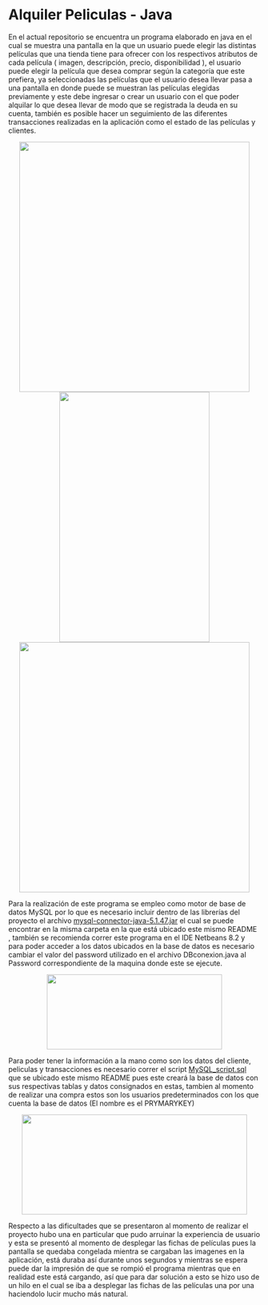 # Alquiler Peliculas - Java

En el actual repositorio se encuentra un programa elaborado en java en el cual se muestra una pantalla en la que un usuario puede elegir las distintas películas que una tienda tiene para ofrecer con los respectivos atributos de cada película ( imagen, descripción, precio, disponibilidad ), el usuario puede elegir la película que desea comprar según la categoría que este prefiera, ya seleccionadas las películas que el usuario desea llevar pasa a una pantalla en donde puede se muestran las películas elegidas previamente y este debe ingresar o crear un usuario con el que poder alquilar lo que desea llevar de modo que se registrada la deuda en su cuenta, también es posible hacer un seguimiento de las diferentes transacciones realizadas en la aplicación como el estado de las películas y clientes.

<p align="center">
  <img width="460" height="500" src="https://raw.githubusercontent.com/DanielAlejandroRoaPalacios/Alquiler-peliculas/main/imagenes/1.PNG">
  <img width="300" height="500" src="https://raw.githubusercontent.com/DanielAlejandroRoaPalacios/Alquiler-peliculas/main/imagenes/2.PNG">
  <img width="460" height="500" src="https://raw.githubusercontent.com/DanielAlejandroRoaPalacios/Alquiler-peliculas/main/imagenes/3.PNG">
</p>

Para la realización de este programa se empleo como motor de base de datos MySQL por lo que es necesario incluir dentro de las librerías del proyecto el archivo [mysql-connector-java-5.1.47.jar](https://github.com/DanielAlejandroRoaPalacios/Alquiler-peliculas/blob/main/mysql-connector-java-5.1.47.jar) el cual se puede encontrar en la misma carpeta en la que está ubicado este mismo README , también se recomienda correr este programa en el IDE Netbeans 8.2 y para poder acceder a los datos ubicados en la base de datos es necesario cambiar el valor del password utilizado en el archivo DBconexion.java al Password correspondiente de la maquina donde este se ejecute.


<p align="center">
  <img width="350" height="150" src="https://raw.githubusercontent.com/DanielAlejandroRoaPalacios/Alquiler-peliculas/main/imagenes/4.PNG">
</p>

Para poder tener la información a la mano como son los datos del cliente, peliculas y transacciones es necesario correr el script [MySQL_script.sql](https://github.com/DanielAlejandroRoaPalacios/Alquiler-peliculas/blob/main/MySQL%20script.sql) que se ubicado este mismo README pues este creará la base de datos con sus respectivas tablas y datos consignados en estas, tambien al momento de realizar una compra estos son los usuarios predeterminados con los que cuenta la base de datos (El nombre es el PRYMARYKEY)

<p align="center">
  <img width="450" height="200" src="https://raw.githubusercontent.com/DanielAlejandroRoaPalacios/Alquiler-peliculas/main/imagenes/5.PNG">
</p>

Respecto a las dificultades que se presentaron al momento de realizar el proyecto hubo una en particular que pudo arruinar la experiencia de usuario y esta se presentó al momento de desplegar las fichas de películas pues la pantalla se quedaba congelada mientra se cargaban las imagenes en la aplicación, está duraba así durante unos segundos y mientras se espera puede dar la impresión de que se rompió el programa mientras que en realidad este está cargando, así que para dar solución a esto se hizo uso de un hilo en el cual se iba a desplegar las fichas de las películas una por una haciendolo lucir mucho más natural. 